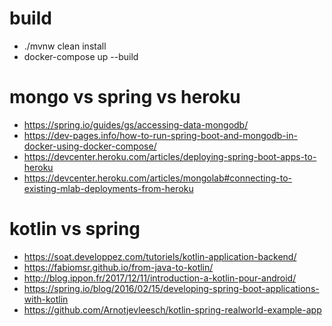 # build

- ./mvnw clean install
- docker-compose up --build

# mongo vs spring vs heroku

- https://spring.io/guides/gs/accessing-data-mongodb/
- https://dev-pages.info/how-to-run-spring-boot-and-mongodb-in-docker-using-docker-compose/
- https://devcenter.heroku.com/articles/deploying-spring-boot-apps-to-heroku
- https://devcenter.heroku.com/articles/mongolab#connecting-to-existing-mlab-deployments-from-heroku

# kotlin vs spring

- https://soat.developpez.com/tutoriels/kotlin-application-backend/
- https://fabiomsr.github.io/from-java-to-kotlin/
- http://blog.ippon.fr/2017/12/11/introduction-a-kotlin-pour-android/
- https://spring.io/blog/2016/02/15/developing-spring-boot-applications-with-kotlin
- https://github.com/Arnotjevleesch/kotlin-spring-realworld-example-app

